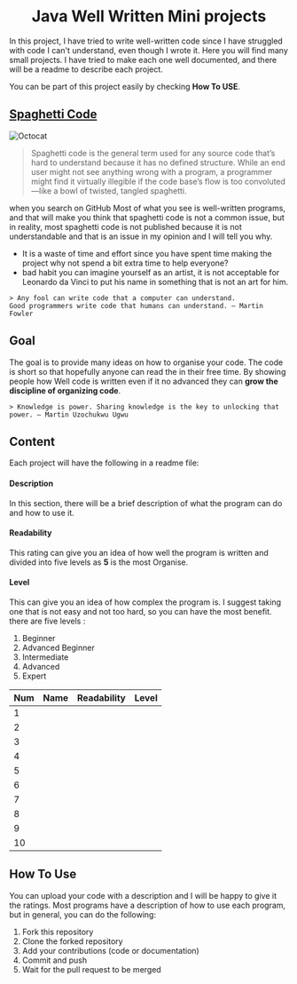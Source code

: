 <h1 align="center">Java Well Written Mini projects</h1>
In this project, I have tried to write well-written code since I have struggled with code I can't understand, even though I wrote it.
Here you will find many small projects. I have tried to make each one well documented, and there will be a readme to describe each project.

You can be part of this project easily by checking **How To USE**.


## [Spaghetti Code](https://vulcan.io/blog/what-is-spaghetti-code-and-why-is-it-a-problem/)
![Octocat](https://wietingdesign.com/wp-content/uploads/2018/12/Wieting-Design-404.jpg) 
> Spaghetti code is the general term used for any source code that’s hard to understand because it has no defined structure. While an end user might not see anything wrong with a program, a programmer might find it virtually illegible if the code base’s flow is too convoluted—like a bowl of twisted, tangled spaghetti.

when you search on GitHub Most of what you see is well-written programs, and that will make you think that spaghetti code is not a common issue, but in reality, most spaghetti code is not published because it is not understandable and that is an issue in my opinion and I will tell you why.
* It is a waste of time and effort
since you have spent time making the project why not spend a bit extra time to help everyone? 
* bad habit
you can imagine yourself as an artist, it is not acceptable for Leonardo da Vinci to put his name in something that is not an art for him.

```git
> Any fool can write code that a computer can understand.
Good programmers write code that humans can understand. ― Martin Fowler
```
## Goal
The goal is to provide many ideas on how to organise your code. The code is short so that hopefully anyone can read the in their free time.
By showing people how Well code is written even if it no advanced they can **grow the discipline of organizing code**.
```git
> Knowledge is power. Sharing knowledge is the key to unlocking that power. – Martin Uzochukwu Ugwu
```
## Content
Each project will have the following in a readme file:
#### Description
In this section, there will be a brief description of what the program can do and how to use it.
#### Readability
This rating can give you an idea of how well the program is written and divided into five levels as **5** is the most Organise.
#### Level
This can give you an idea of how complex the program is.
I suggest taking one that is not easy and not too hard, so you can have the most benefit.
there are five levels :
1. Beginner
2. Advanced Beginner
3. Intermediate
4. Advanced
5. Expert

|Num|Name|Readability|Level|
| --- | --- | --- | --- |
| 1 | | | |
| 2 | | | |
| 3 | | | |
| 4 | | | |
| 5 | | | |
| 6 | | | |
| 7 | | | |
| 8 | | | |
| 9 | | | |
| 10 | | | |

## How To Use
You can upload your code with a description and I will be happy to give it the ratings.
Most programs have a description of how to use each program, but in general, you can do the following:
1. Fork this repository
2. Clone the forked repository
3. Add your contributions (code or documentation)
4. Commit and push
5. Wait for the pull request to be merged


